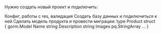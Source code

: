 Нужно создать новый проект и подключить:

Конфиг, работы с res, валидация
Создать базу данных и подключиться к ней
Сделать модель продукта и провести миграции:
type Product struct {
    gorm.Model
    Name        string
    Description string
    Images      pq.StringArray
    ...
}